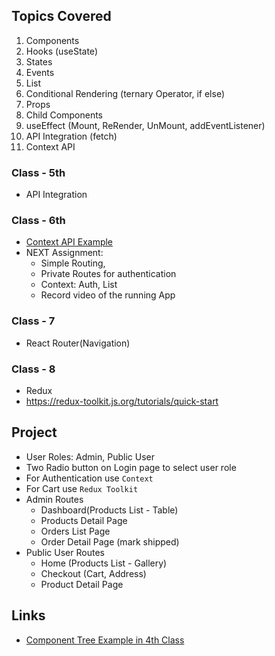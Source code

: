 ## Topics Covered

1. Components
1. Hooks (useState)
1. States
1. Events
1. List
1. Conditional Rendering (ternary Operator, if else)
1. Props
1. Child Components
1. useEffect (Mount, ReRender, UnMount, addEventListener)
1. API Integration (fetch)
1. Context API

### Class - 5th

- API Integration

### Class - 6th

- [Context API Example](class-6-5-March-react/README.md)
- NEXT Assignment:
  - Simple Routing,
  - Private Routes for authentication
  - Context: Auth, List
  - Record video of the running App

### Class - 7

- React Router(Navigation)

### Class - 8

- Redux
- https://redux-toolkit.js.org/tutorials/quick-start

## Project

- User Roles: Admin, Public User
- Two Radio button on Login page to select user role
- For Authentication use `Context`
- For Cart use `Redux Toolkit`
- Admin Routes
  - Dashboard(Products List - Table)
  - Products Detail Page
  - Orders List Page
  - Order Detail Page (mark shipped)
- Public User Routes
  - Home (Products List - Gallery)
  - Checkout (Cart, Address)
  - Product Detail Page

## Links

- [Component Tree Example in 4th Class](https://miro.medium.com/max/1400/1*kV4ng8E7dD-Z6gsWsKPCDg.png)
